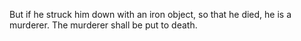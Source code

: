 But if he struck him down with an iron object, so that he died, he is a murderer. The murderer shall be put to death.
